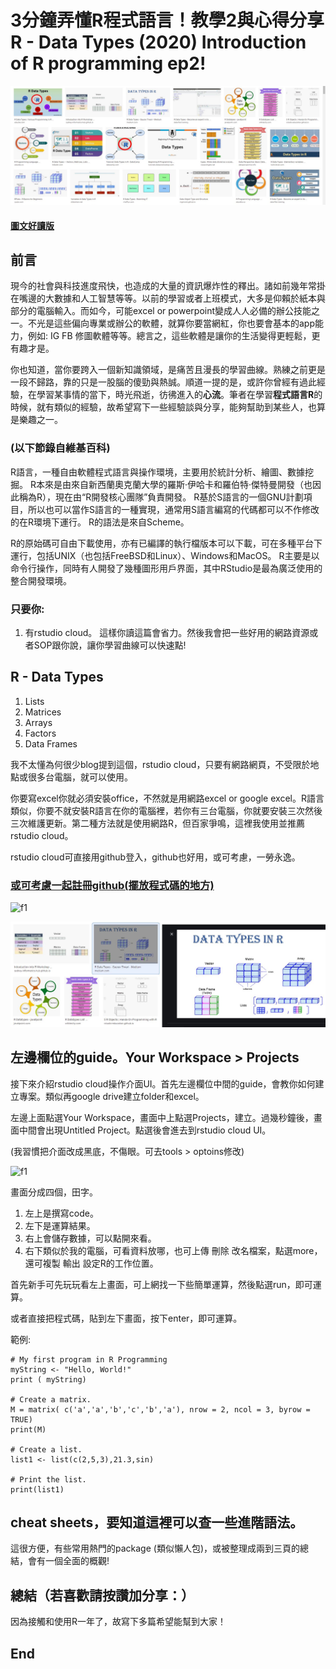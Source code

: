 # 3分鐘弄懂R程式語言！教學2與心得分享 R - Data Types (2020) Introduction of R programming ep2!
![f1](https://github.com/HCH1/blog/blob/master/fig/r2.JPG)

#### [圖文好讀版]()

## 前言
現今的社會與科技進度飛快，也造成的大量的資訊爆炸性的釋出。諸如前幾年常掛在嘴邊的大數據和人工智慧等等。以前的學習或者上班模式，大多是仰賴於紙本與部分的電腦輸入。而如今，可能excel or powerpoint變成人人必備的辦公技能之一。不光是這些偏向專業或辦公的軟體，就算你要當網紅，你也要會基本的app能力，例如: IG FB 修圖軟體等等。總言之，這些軟體是讓你的生活變得更輕鬆，更有趣才是。

你也知道，當你要跨入一個新知識領域，是痛苦且漫長的學習曲線。熟練之前更是一段不歸路，靠的只是一股腦的傻勁與熱誠。順道一提的是，或許你曾經有過此經驗，在學習某事情的當下，時光飛逝，彷彿進入的**心流**。筆者在學習**程式語言R**的時候，就有類似的經驗，故希望寫下一些經驗談與分享，能夠幫助到某些人，也算是樂趣之一。

### (以下節錄自維基百科)
R語言，一種自由軟體程式語言與操作環境，主要用於統計分析、繪圖、數據挖掘。 R本來是由來自新西蘭奧克蘭大學的羅斯·伊哈卡和羅伯特·傑特曼開發（也因此稱為R），現在由“R開發核心團隊”負責開發。 R基於S語言的一個GNU計劃項目，所以也可以當作S語言的一種實現，通常用S語言編寫的代碼都可以不作修改的在R環境下運行。 R的語法是來自Scheme。

R的原始碼可自由下載使用，亦有已編譯的執行檔版本可以下載，可在多種平台下運行，包括UNIX（也包括FreeBSD和Linux）、Windows和MacOS。 R主要是以命令行操作，同時有人開發了幾種圖形用戶界面，其中RStudio是最為廣泛使用的整合開發環境。

### 只要你:
1. 有rstudio cloud。
這樣你讀這篇會省力。然後我會把一些好用的網路資源或者SOP跟你說，讓你學習曲線可以快速點!


## R - Data Types
1. Lists
1. Matrices
1. Arrays
1. Factors
1. Data Frames

我不太懂為何很少blog提到這個，rstudio cloud，只要有網路網頁，不受限於地點或很多台電腦，就可以使用。

你要寫excel你就必須安裝office，不然就是用網路excel or google excel。R語言類似，你要不就安裝R語言在你的電腦裡，若你有三台電腦，你就要安裝三次然後三次維護更新。第二種方法就是使用網路R，但百家爭鳴，這裡我使用並推薦rstudio cloud。

rstudio cloud可直接用github登入，github也好用，或可考慮，一勞永逸。

### [或可考慮一起註冊github(擺放程式碼的地方)](https://github.com/)


![f1](https://github.com/HCH1/blog/blob/master/fig/r2c.JPG)

![f1](https://github.com/HCH1/blog/blob/master/fig/r2b.JPG)

## 左邊欄位的guide。Your Workspace > Projects
接下來介紹rstudio cloud操作介面UI。首先左邊欄位中間的guide，會教你如何建立專案。類似再google drive建立folder和excel。

左邊上面點選Your Workspace，畫面中上點選Projects，建立。過幾秒鐘後，畫面中間會出現Untitled Project。點選後會進去到rstudio cloud UI。

(我習慣把介面改成黑底，不傷眼。可去tools > optoins修改)

![f1](https://github.com/HCH1/blog/blob/master/fig/r2d.JPG)

畫面分成四個，田字。
1. 左上是撰寫code。
1. 左下是運算結果。
1. 右上會儲存數據，可以點開來看。
1. 右下類似於我的電腦，可看資料放哪，也可上傳 刪除 改名檔案，點選more，還可複製 輸出 設定R的工作位置。

首先新手可先玩玩看左上畫面，可上網找一下些簡單運算，然後點選run，即可運算。

或者直接把程式碼，貼到左下畫面，按下enter，即可運算。

範例:
```
# My first program in R Programming
myString <- "Hello, World!"
print ( myString)

# Create a matrix.
M = matrix( c('a','a','b','c','b','a'), nrow = 2, ncol = 3, byrow = TRUE)
print(M)

# Create a list.
list1 <- list(c(2,5,3),21.3,sin)

# Print the list.
print(list1)
```

## cheat sheets，要知道這裡可以查一些進階語法。
這很方便，有些常用熱門的package (類似懶人包)，或被整理成兩到三頁的總結，會有一個全面的概觀!

## 總結（若喜歡請按讚加分享：）
因為接觸和使用R一年了，故寫下多篇希望能幫到大家！

## End
